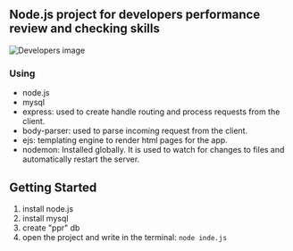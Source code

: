 ## Node.js project for developers performance review and checking skills
![Developers image](./public/assets/img/app.gif)

### Using 
- node.js 
- mysql
- express: used to create handle routing and process requests from the client.
- body-parser: used to parse incoming request from the client.
- ejs: templating engine to render html pages for the app.
- nodemon: Installed globally. It is used to watch for changes to files and automatically restart the server.

## Getting Started

1. install node.js
2. install mysql
3. create "ppr" db
4. open the project and write in the terminal: `node inde.js`

